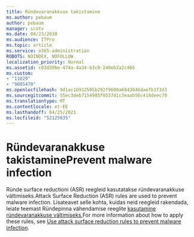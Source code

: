 ```yaml
---
title: Ründevaranakkuse takistamine
ms.author: pebaum
author: pebaum
manager: scotv
ms.date: 04/23/2020
ms.audience: ITPro
ms.topic: article
ms.service: o365-administration
ROBOTS: NOINDEX, NOFOLLOW
localization_priority: Normal
ms.assetid: c03d30be-474a-4a34-b3c0-240eb2a2c466
ms.custom:
- "11029"
- "9005470"
ms.openlocfilehash: 9d1ac1b912595b292f9600a6843846daefb3f3d3
ms.sourcegitcommit: 55ec3deb7154985f0537d1c3eaab56c418deec70
ms.translationtype: MT
ms.contentlocale: et-EE
ms.lasthandoff: 04/25/2021
ms.locfileid: "52125035"
---
```

# <a name="prevent-malware-infection"></a><span data-ttu-id="31201-102">Ründevaranakkuse takistamine</span><span class="sxs-lookup"><span data-stu-id="31201-102">Prevent malware infection</span></span>

<span data-ttu-id="31201-103">Ründe surface reductioni (ASR) reegleid kasutatakse ründevaranakkuse vältimiseks.</span><span class="sxs-lookup"><span data-stu-id="31201-103">Attack Surface Reduction (ASR) rules are used to prevent malware infection.</span></span> <span data-ttu-id="31201-104">Lisateavet selle kohta, kuidas neid reegleid rakendada, leiate teemast Ründepinna vähendamise reeglite [kasutamine ründevaranakkuse vältimiseks.](https://docs.microsoft.com/microsoft-365/security/defender-endpoint/attack-surface-reduction?view=o365-worldwide#attack-surface-reduction-rules)</span><span class="sxs-lookup"><span data-stu-id="31201-104">For more information about how to apply these rules, see [Use attack surface reduction rules to prevent malware infection](https://docs.microsoft.com/microsoft-365/security/defender-endpoint/attack-surface-reduction?view=o365-worldwide#attack-surface-reduction-rules).</span></span>
